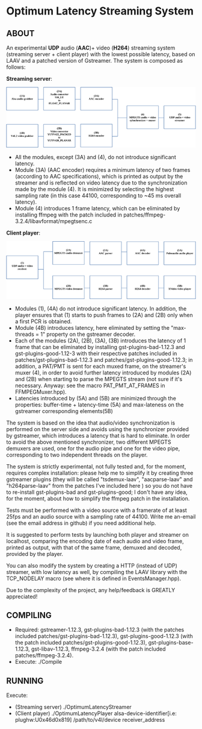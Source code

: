# Optimum Latency Streaming System

## ABOUT

An experimental **UDP** audio (**AAC**)+ video (**H264**) streaming system (streaming server + client player) with the lowest possible latency, based on LAAV and a patched version of Gstreamer.
The system is composed as follows:

**Streaming server**:


![Image](olss-server.png)

* All the modules, except (3A) and (4), do not introduce significant latency.
* Module (3A) (AAC encoder) requires a minimum latency of two frames (according to AAC specifications), which is printed as output by the streamer and is reflected on video latency due to the synchronization made by the module (4). It is minimized by selecting the highest sampling rate (in this case 44100, corresponding to ~45 ms overall latency).
* Module (4) introduces 1 frame latency, which can be eliminated by installing ffmpeg with the patch included in patches/ffmpeg-3.2.4/libavformat/mpegtsenc.c

**Client player**:

![Image](olss-player.png)

* Modules (1), (4A) do not introduce significant latency. In addition, the player ensures that (1) starts to push frames to (2A) and (2B) only when a first PCR is obtained.
* Module (4B) introduces latency, here eliminated by setting the "max-threads = 1" property on the gstreamer decoder.
* Each of the modules (2A), (2B), (3A), (3B) introduces the latency of 1 frame that can be eliminated by installing gst-plugins-bad-1.12.3 and gst-plugins-good-1.12-3 with their respective patches included in patches/gst-plugins-bad-1.12.3 and patches/gst-plugins-good-1.12.3; in addition, a PAT/PMT is sent for each muxed frame, on the streamer's muxer (4), in order to avoid further latency introduced by modules (2A) and (2B) when starting to parse the MPEGTS stream (not sure if it's necessary. Anyway: see the macro PAT_PMT_AT_FRAMES in FFMPEGMuxer.hpp).
* Latencies introduced by (5A) and (5B) are minimized through the properties: buffer-time + latency-time (5A) and max-lateness on the gstreamer corresponding elements(5B)

The system is based on the idea that audio/video synchronization is performed on the server side and avoids using the synchronizer provided by gstreamer, which introduces a latency that is hard to eliminate. In order to avoid the above mentioned synchronizer, two different MPEGTS demuxers are used, one for the audio pipe and one for the video pipe, corresponding to two independent threads on the player.

The system is strictly experimental, not fully tested and, for the moment, requires complex installation: please help me to simplify it by creating three gstreamer plugins (they will be called "tsdemux-laav", "aacparse-laav" and "h264parse-laav" from the patches I've included here ) so you do not have to re-install gst-plugins-bad and gst-plugins-good; I don't have any idea, for the moment, about how to simplify the ffmpeg patch in the installation. 

Tests must be performed with a video source with a framerate of at least 25fps and an audio source with a sampling rate of 44100. Write me an-email (see the email address in github) if you need additional help.

It is suggested to perform tests by launching both player and streamer on localhost, comparing the encoding date of each audio and video frame, printed as output, with that of the same frame, demuxed and decoded, provided by the player.

You can also modify the system by creating a HTTP (instead of UDP) streamer, with low latency as well, by compiling the LAAV library with the TCP_NODELAY macro (see where it is defined in EventsManager.hpp).

Due to the complexity of the project, any help/feedback is GREATLY appreciated!

## COMPILING 

* Required: gstreamer-1.12.3, gst-plugins-bad-1.12.3 (with the patches included patches/gst-plugins-bad-1.12.3), gst-plugins-good-1.12.3 (with the patch included patches/gst-plugins-good-1.12.3), gst-plugins-base-1.12.3, gst-libav-1.12.3, ffmpeg-3.2.4 (with the patch included patches/ffmpeg-3.2.4).
* Execute: ./Compile

## RUNNING

Execute:
* (Streaming server)
./OptimumLatencyStreamer
* (Client player)
./OptimumLatencyPlayer alsa-device-identifier[i.e: plughw:U0x46d0x819] /path/to/v4l/device receiver_address
